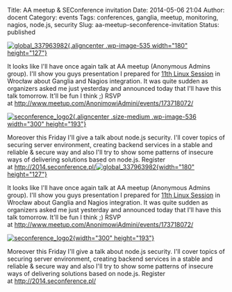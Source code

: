 Title: AA meetup & SEConference invitation
Date: 2014-05-06 21:04
Author: docent
Category: events
Tags: conferences, ganglia, meetup, monitoring, nagios, node.js, security
Slug: aa-meetup-seconference-invitation
Status: published

<!--:en-->

[![global\_337963982](http://maciek.lasyk.info/sysop/wp-content/uploads/2014/05/global_337963982.jpeg){.aligncenter
.wp-image-535 width="180"
height="127"}](http://maciek.lasyk.info/sysop/wp-content/uploads/2014/05/global_337963982.jpeg)

It looks like I'll have once again talk at AA meetup (Anonymous Admins
group). I'll show you guys presentation I prepared for [11th Linux
Session](11.sesja.linuksowa.pl) in Wrocław about Ganglia and Nagios
integration. It was quite sudden as organizers asked me just yesterday
and announced today that I'll have this talk tomorrow. It'll be fun I
think ;) RSVP at http://www.meetup.com/AnonimowiAdmini/events/173718072/

[![seconference\_logo2](http://maciek.lasyk.info/sysop/wp-content/uploads/2014/05/seconference_logo2-300x193.png){.aligncenter
.size-medium .wp-image-536 width="300"
height="193"}](http://maciek.lasyk.info/sysop/wp-content/uploads/2014/05/seconference_logo2.png)

Moreover this Friday I'll give a talk about node.js security. I'll cover
topics of securing server environment, creating backend services in a
stable and reliable & secure way and also I'll try to show some patterns
of insecure ways of delivering solutions based on node.js. Register
at <http://2014.seconference.pl/><!--:--><!--:pl-->[![global\_337963982](http://maciek.lasyk.info/sysop/wp-content/uploads/2014/05/global_337963982.jpeg){width="180"
height="127"}](http://maciek.lasyk.info/sysop/wp-content/uploads/2014/05/global_337963982.jpeg)

It looks like I'll have once again talk at AA meetup (Anonymous Admins
group). I'll show you guys presentation I prepared for [11th Linux
Session](11.sesja.linuksowa.pl) in Wrocław about Ganglia and Nagios
integration. It was quite sudden as organizers asked me just yesterday
and announced today that I'll have this talk tomorrow. It'll be fun I
think ;) RSVP at http://www.meetup.com/AnonimowiAdmini/events/173718072/

[![seconference\_logo2](http://maciek.lasyk.info/sysop/wp-content/uploads/2014/05/seconference_logo2-300x193.png){width="300"
height="193"}](http://maciek.lasyk.info/sysop/wp-content/uploads/2014/05/seconference_logo2.png)

Moreover this Friday I'll give a talk about node.js security. I'll cover
topics of securing server environment, creating backend services in a
stable and reliable & secure way and also I'll try to show some patterns
of insecure ways of delivering solutions based on node.js. Register
at <http://2014.seconference.pl/><!--:-->
